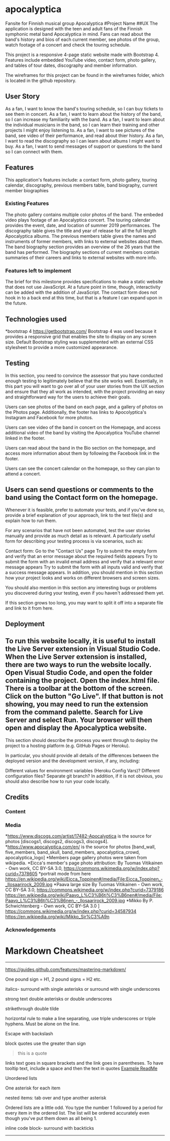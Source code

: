 # apocalyptica
Fansite for Finnish musical group Apocalyptica
#Project Name
##UX
The application is designed with the teen and adult fans of the Finnish symphonic metal band Apocalyptica in mind. Fans can read about the band's history and bios of each current member, see photos of the group, watch footage of a concert and check the touring schedule.
 
This project is a responsive 4-page static website made with Bootstrap 4. Features include embedded YouTube video, contact form, photo gallery, and tables of tour dates, discography and member information.

The wireframes for this project can be found in the wireframes folder, which is located in the github repository.

## User Story 
As a fan, I want to know the band's touring schedule, so I can buy tickets to see them in concert. 
As a fan, I want to learn about the history of the band, so I can increase my familiarity with the band.
As a fan, I want to learn about the individual musicians in the band, so I can learn their training and other projects I might enjoy listening to.
As a fan, I want to see pictures of the band, see video of their performance, and read about thier history.
As a fan, I want to read the discography so I can learn about albums I might want to buy.
As a fan, I want to send messages of support or questions to the band so I can connect with them. 
 

## Features
This application's features include: a contact form, photo gallery, touring calendar, discography, previous members table, band biography, current member biographies

### Existing Features
The photo gallery contains multiple color photos of the band.
The embeded video plays footage of an Apocalyptica concert. 
The touring calendar provides the event, date, and location of summer 2019 performances.
The discography table gives the title and year of release for all the full length Apocalyptica albums.
The previous members table gives the names and instruments of former members, with links to external websites about them.
The band biography section provides an overview of the 26 years that the band has performed.
The biography sections of current members contain summaries of their careers and links to external websites with more info. 

### Features left to implement
The brief for this milestone provides specifications to make a static website that does not use JavaScript. At a future point in time, though, interactivity can be added with the addition of JavaScript. 
The contact form does not hook in to a back end at this time, but that is a feature I can expand upon in the future.

## Technologies used
*bootstrap 4 https://getbootstrap.com/ Bootstrap 4 was used because it provides a responsive grid that enables the site to display on any screen size. Default Bootstrap styling was supplemented with an external CSS stylesheet to provide a more customized appearance. 


## Testing
In this section, you need to convince the assessor that you have conducted enough testing to legitimately believe that the site works well. Essentially, in this part you will want to go over all of your user stories from the UX section and ensure that they all work as intended, with the project providing an easy and straightforward way for the users to achieve their goals.

Users can see photos of the band on each page, and a gallery of photos on the Photos page. Additionally, the footer has links to Apocolyptica's Instagram and Facebook for more photos. 

Users can see video of the band in concert on the Homepage, and access additional video of the band by visiting the Apocalyptica YouTube channel linked in the footer. 

Users can read about the band in the Bio section on the homepage, and access more information about them by following the Facebook link in the footer. 

Users can see the concert calendar on the homepage, so they can plan to attend a concert. 

Users can send questions or comments to the band using the Contact form on the homepage. 
----------------------------------------------------------------------------------------------------------

Whenever it is feasible, prefer to automate your tests, and if you've done so, provide a brief explanation of your approach, link to the test file(s) and explain how to run them.

For any scenarios that have not been automated, test the user stories manually and provide as much detail as is relevant. A particularly useful form for describing your testing process is via scenarios, such as:

Contact form:
Go to the "Contact Us" page
Try to submit the empty form and verify that an error message about the required fields appears
Try to submit the form with an invalid email address and verify that a relevant error message appears
Try to submit the form with all inputs valid and verify that a success message appears.
In addition, you should mention in this section how your project looks and works on different browsers and screen sizes.

You should also mention in this section any interesting bugs or problems you discovered during your testing, even if you haven't addressed them yet.

If this section grows too long, you may want to split it off into a separate file and link to it from here.
## Deployment

To run this website locally, it is useful to install the Live Server extension in Visual Studio Code. When the Live Server extension is installed, there are two ways to run the website locally. Open Visual Studio Code, and open the folder containing the project. Open the index.html file. There is a toolbar at the bottom of the screen. Click on the button "Go Live". If that button is not showing, you may need to run the extension from the command palette. Search for Live Server and select Run. Your browser will then open and display the Apocalyptica website. 
------------------------------------------------------------------------------------------------------
This section should describe the process you went through to deploy the project to a hosting platform (e.g. GitHub Pages or Heroku).

In particular, you should provide all details of the differences between the deployed version and the development version, if any, including:

Different values for environment variables (Heroku Config Vars)?
Different configuration files?
Separate git branch?
In addition, if it is not obvious, you should also describe how to run your code locally.

## Credits

### Content

### Media
*https://www.discogs.com/artist/17482-Apocalyptica is the source for photos [discogs1, discogs2, discogs3, discogs4].
*https://www.apocalyptica.com/en/ is the source for photos [band_wall, five_members, band_skull, band_members, apocalyptica_crowd, apocalyptica_logo]
*Members page gallery photos were taken from wikipedia. 
*Eicca's member's page photo attribution: By Tuomas Vitikainen - Own work, CC BY-SA 3.0, https://commons.wikimedia.org/w/index.php?curid=7378605
*portrait mode from here https://en.wikipedia.org/wiki/Eicca_Toppinen#/media/File:Eicca_Toppinen_-_Ilosaarirock_2009.jpg
*Paava large size By Tuomas Vitikainen - Own work, CC BY-SA 3.0, https://commons.wikimedia.org/w/index.php?curid=7379186
https://en.wikipedia.org/wiki/Paavo_L%C3%B6tj%C3%B6nen#/media/File:Paavo_L%C3%B6tj%C3%B6nen_-_Ilosaarirock_2009.jpg
*Mikko By P. Schwichtenberg - Own work, CC BY-SA 3.0 ] https://commons.wikimedia.org/w/index.php?curid=34587934
https://en.wikipedia.org/wiki/Mikko_Sir%C3%A9n


### Acknowledgements


# Markdown Cheatsheet
---
https://guides.github.com/features/mastering-markdown/


One pound sign = H1, 2 pound signs = H2 etc.

italics- surround with single asterisks or surround with single underscores

strong text double asterisks or double underscores

strikethrough double tilde

horizontal rule to make a line separating, use triple underscores or triple hyphens. Must be alone on the line.

Escape with backslash

block quotes use the greater than sign
> this is a quote


links text goes in square brackets and the link goes in parentheses. To have tooltip text, include a space and then the text in quotes
[Example ReadMe]("http://www.example.com "Example Here")

Unordered lists

One asterisk for each item

nested items: tab over and type another asterisk

Ordered lists are a little odd. You type the number 1 followed by a period for every item in the ordered list. The list will be ordered accurately even though you've put them down as all being 1.

inline code block- surround with backticks

___

